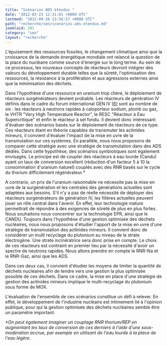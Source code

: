 ```yaml
---
title: "Scénarios ADS étendus "
date: "2012-03-23 12:31:01 +0000 UTC"
lastmod: "2012-09-26 13:56:57 +0000 UTC"
path: "recherche/sen/scenarios-ads-etendus.md"
joomlaid: 201
category: "sen"
layout: "recherche"
---
```

L'épuisement des ressources fossiles, le changement climatique ainsi que la croissance de la demande énergétique mondiale ont relancé la question de la place du nucléaire comme source d'énergie sur le long terme. Au sein de ce processus, les nouveaux concepts de réacteurs devront intégrer des valeurs du développement durable telles que la sûreté, l'optimisation des ressources, la résistance à la prolifération et aux agressions externes ainsi que la minimisation des déchets.

Dans l'hypothèse d'une ressource en uranium trop chère, le déploiement de réacteurs surgénérateurs devient probable. Les réacteurs de génération IV définis dans le cadre du forum international GEN IV \[[6](/recherche/sen/bibliographie)\] sont au nombre de six : les réacteurs à neutrons rapides à caloporteur sodium, plomb ou gaz, le VHTR "Very High Temperature Reactor", le RESC "Réacteur à Eau Supercritique" et enfin le réacteur à sel fondu. Il devient donc intéressant d'évaluer des scénarios basés sur le déploiement de réacteurs de ce type. Ces réacteurs étant en théorie capables de transmuter les actinides mineurs, il convient d'évaluer l'impact de la mise en uvre de la transmutation sur ces systèmes. En parallèle, nous nous proposons de comparer cette stratégie avec une stratégie de transmutation dans des ADS dédiés. Dans cette hypothèse, des scénarios symbiotiques sont également envisagés. Le principe est de coupler des réacteurs à eau lourde (Candu) ayant un taux de conversion excellent (réduction d'un facteur 5 à 10 la consommation d'uranium naturel) couplés avec des RNR basés sur le cycle du thorium difficilement régénérateur.\*

A contrario, un prix de l'uranium raisonnable ne nécessite pas la mise en uvre de la surgénération et les centrales des générations actuelles sont adaptées aux besoins. S'il n'y a pas de réelle nécessité de déployer des réacteurs surgénérateurs de génération IV, les filières actuelles peuvent jouer un rôle central dans l'avenir. En effet, leur technologie mature permettrait de répondre à des exigences de sûreté de plus en plus fortes. Nous souhaitons nous concentrer sur la technologie EPR, ainsi que le CANDU. Toujours dans l'hypothèse d'une gestion optimisée des déchets nucléaires, nous nous proposons d'étudier l'apport de la mise en uvre d'une stratégie de transmutation des actinides mineurs. Il convient donc de considérer un multi recyclage du plutonium au niveau de la strate électrogène. Une strate incinératrice sera donc prise en compte. Le choix de ces réacteurs est contraint en premier lieu par la nécessité d'avoir un spectre de neutrons rapides. Nous allons prendre en compte le RNR\-Na et le RNR\-Gaz, ainsi que les ADS.

Dans ces deux cas, il convient d'étudier les moyens de limiter la quantité de déchets nucléaires afin de tendre vers une gestion la plus optimisée possible de ces déchets. Dans ce cadre, la mise en place d'une stratégie de gestion des actinides mineurs implique le multi-recyclage du plutonium sous forme de MOX.

L'évaluation de l'ensemble de ces scénarios constitue un défi à relever. En effet, le développement de l'industrie nucléaire est intimement lié à l'opinion publique, pour qui la gestion optimisée des déchets nucléaires semble être un paramètre important.

_\*On peut également imaginer un couplage RNR thorium/REP en augmentant les taux de conversion de ces derniers à l'aide d'une sous-modération accrue, par exemple en utilisant de l'eau lourde à la place de l'eau légère._
